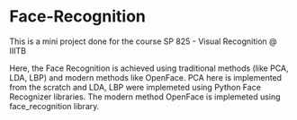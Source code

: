 # Face-Recognition
This is a mini project done for the course SP 825 - Visual Recognition @ IIITB

Here, the Face Recognition is achieved using traditional methods (like PCA, LDA, LBP) and modern methods like OpenFace.
PCA here is implemented from the scratch and LDA, LBP were implemeted using Python Face Recognizer libraries.
The modern method OpenFace is implemeted using face_recognition library.
